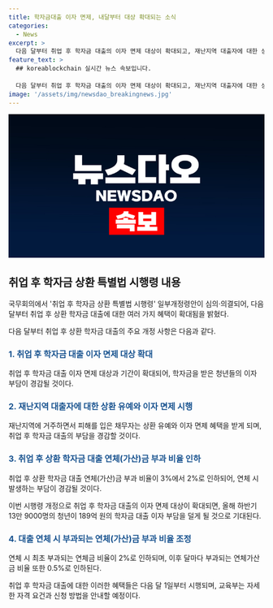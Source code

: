 ```yaml
---
title: 학자금대출 이자 면제, 내달부터 대상 확대되는 소식
categories:
  - News
excerpt: >
  다음 달부터 취업 후 학자금 대출의 이자 면제 대상이 확대되고, 재난지역 대출자에 대한 상환 유예와 이자 면제가 시행된다. 또한, 취업 후 학자금 대출 연체(가산)금 부과 비율이 인하된다. 교육부는 이번 개정으로 청년들의 학자금 대출 이자 부담을 경감하고, 취업 후 학자금 상환 특별법이 다음 달부터 시행됨에 따라 대출 조건과 자격요건을 안내할 예정이라고 밝혔다. 해당 법 시행으로 청년 13만 9000명이 189억 원의 학자금 대출 이자 부담을 경감할 것으로 예상된다.
feature_text: >
  ## koreablockchain 실시간 뉴스 속보입니다.

  다음 달부터 취업 후 학자금 대출의 이자 면제 대상이 확대되고, 재난지역 대출자에 대한 상환 유예와 이자 면제가 시행된다. 또한, 취업 후 학자금 대출 연체(가산)금 부과 비율이 인하된다. 교육부는 이번 개정으로 청년들의 학자금 대출 이자 부담을 경감하고, 취업 후 학자금 상환 특별법이 다음 달부터 시행됨에 따라 대출 조건과 자격요건을 안내할 예정이라고 밝혔다. 해당 법 시행으로 청년 13만 9000명이 189억 원의 학자금 대출 이자 부담을 경감할 것으로 예상된다.
image: '/assets/img/newsdao_breakingnews.jpg'
---
```


<p><img src="/assets/img/newsdao_breakingnews.jpg" alt="koreablockchain 속보" /></p>

<h2 data-ke-size="size26">취업 후 학자금 상환 특별법 시행령 내용</h2>

<p>국무회의에서 '취업 후 학자금 상환 특별법 시행령' 일부개정령안이 심의·의결되어, 다음 달부터 취업 후 상환 학자금 대출에 대한 여러 가지 혜택이 확대됨을 밝혔다.</p>

<p data-ke-size="size16">다음 달부터 취업 후 상환 학자금 대출의 주요 개정 사항은 다음과 같다.</p>

<h3><b><span style="color: #1a5490;">1. 취업 후 학자금 대출 이자 면제 대상 확대</span></b></h3>

<p>취업 후 학자금 대출 이자 면제 대상과 기간이 확대되어, 학자금을 받은 청년들의 이자 부담이 경감될 것이다.</p>

<h3><b><span style="color: #1a5490;">2. 재난지역 대출자에 대한 상환 유예와 이자 면제 시행</span></b></h3>

<p>재난지역에 거주하면서 피해를 입은 채무자는 상환 유예와 이자 면제 혜택을 받게 되며, 취업 후 학자금 대출의 부담을 경감할 것이다.</p>

<h3><b><span style="color: #1a5490;">3. 취업 후 상환 학자금 대출 연체(가산)금 부과 비율 인하</span></b></h3>

<p>취업 후 상환 학자금 대출 연체(가산)금 부과 비율이 3%에서 2%로 인하되어, 연체 시 발생하는 부담이 경감될 것이다.</p>

<p data-ke-size="size16">이번 시행령 개정으로 취업 후 학자금 대출의 이자 면제 대상이 확대되면, 올해 하반기 13만 9000명의 청년이 189억 원의 학자금 대출 이자 부담을 덜게 될 것으로 기대된다.</p>

<h3><b><span style="color: #1a5490;">4. 대출 연체 시 부과되는 연체(가산)금 부과 비율 조정</span></b></h3>

<p>연체 시 최초 부과되는 연체금 비율이 2%로 인하되며, 이후 달마다 부과되는 연체가산금 비율 또한 0.5%로 인하된다.</p>

<p data-ke-size="size16">취업 후 학자금 대출에 대한 이러한 혜택들은 다음 달 1일부터 시행되며, 교육부는 자세한 자격 요건과 신청 방법을 안내할 예정이다.</p>


